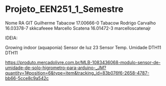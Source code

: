 # Projeto_EEN251_1_Semestre 
Nome               RA         GIT 
Guilherme Tabacow  17.00666-0 Tabacow 
Rodrigo Carvalho   16.03378-7 skkcafeeee 
Marcello Scatena   16.01472-3 marcelloscatenajr



IDEIA:

Growing indoor (aquaponia)
Sensor de luz
23 Sensor Temp. Umidade DTH11 DTH11



https://produto.mercadolivre.com.br/MLB-1083436068-modulo-sensor-de-umidade-de-solo-higrometro-para-arduino-_JM?quantity=1#position=6&type=item&tracking_id=83b076f6-2658-4787-bb66-5cce8c9a542c

